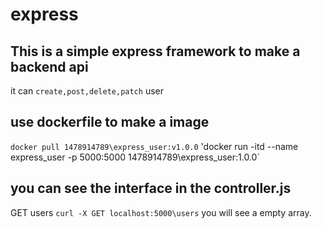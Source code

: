 # express

## This is a simple express framework to make a backend api

it can `create,post,delete,patch` user

## use dockerfile to make a image
`docker pull 1478914789\express_user:v1.0.0`
'docker run -itd --name express_user -p 5000:5000 1478914789\express_user:1.0.0`

## you can see the interface in the controller.js
GET users `curl -X GET localhost:5000\users` you will see a empty array.
